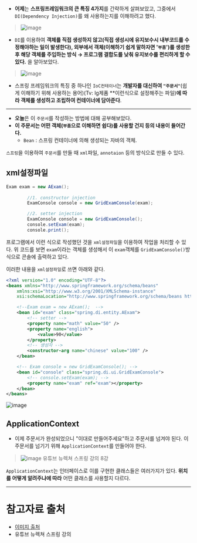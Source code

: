- **어제**는 **스프링프레임워크의 큰 특징 4가지**를 간략하게 살펴보았고, 그중에서 `DI(Dependency Injection)`를 왜 사용하는지를 이해하려고 했다.

> ![image](https://user-images.githubusercontent.com/64109506/103795817-cae9e580-5089-11eb-91c0-cac99bf94b87.png)


- `DI`를 이용하여 **객체를 직접 생성하지 않고(직접 생성시에 유지보수시 내부코드를 수정해야하는 일이 발생한다), 외부에서 객체(이해하기 쉽게 말하자면 '`부품`')를 생성한 후 해당 객체를 주입하는 방식 → 프로그램 결합도를 낮춰 유지보수를 편리하게 할 수 있다.** 을 알아보았다.

> ![image](https://user-images.githubusercontent.com/64109506/103798546-371a1880-508d-11eb-9e75-99b348189fc0.png)

- 스프링 프레임워크의 특징 중 하나인 `IoC컨테이너`는 **개발자를 대신하여 `"주문서"`**(쉽게 이해하기 위해 사용하는 용어)(Tv: lg제품 **이런식으로 설정해주는 파일)**에 따라 객체를 생성하고 조립하여 컨테이너에 담아준다**.

---

- **오늘**은 이 `주문서`를 작성하는 방법에 대해 공부해보았다.
- **이 주문서는 어떤 객체(`부품`으로 이해하면 쉽다)를 사용할 건지 등의 내용이 들어간다.**
    - `Bean` : 스프링 컨테이너에 의해 생성되는 자바의 객체.

`스프링`을 이용하여 `주문서`를 만들 때 `xml`파일, `annotaion` 등의 방식으로 만들 수 있다.

## xml설정파일

```java
Exam exam = new AExam();
		
		//1. constructor injection
		ExamConsole console = new GridExamConsole(exam);

		//2. setter injection
		ExamConsole console = new GridExamConsole();
		console.setExam(exam);
		console.print();
```

프로그램에서 이런 식으로 작성했던 것을 `xml설정파일`을 이용하여 작업을 처리할 수 있다. 위 코드를 보면 `exam`이라는 객체를 생성해서 이 `exam`객체를 `GridExamConsole()`방식으로 콘솔에 출력하고 있다.

이러한 내용을 `xml설정파일`로 쓰면 아래와 같다.

```xml
<?xml version="1.0" encoding="UTF-8"?>
<beans xmlns="http://www.springframework.org/schema/beans"
	xmlns:xsi="http://www.w3.org/2001/XMLSchema-instance"
	xsi:schemaLocation="http://www.springframework.org/schema/beans http://www.springframework.org/schema/beans/spring-beans.xsd">

	<!--Exam exam = new AExam();  -->
	<bean id="exam" class="spring.di.entity.AExam">
		<!-- setter -->
		<property name="math" value="50" />
		<property name="english">
			<value>90</value>
		</property>
		<!-- 생성자 -->
		<constructor-arg name="chinese" value="100" />
	</bean>

	<!-- Exam console = new GridExamConsole(); -->
	<bean id="console" class="spring.di.ui.GridExamConsole">
		<!-- console.setExam(exam); -->
		<property name="exam" ref="exam"></property>
	</bean>
</beans>
```
![image](https://user-images.githubusercontent.com/64109506/103798710-6e88c500-508d-11eb-9b52-c40477c49495.png)
## ApplicationContext

- 이제 주문서가 완성되었으니 "이대로 만들어주세요"하고 주문서를 넘겨야 된다. 이 주문서를 넘기기 위해 `ApplicationContext`를 만들어야 한다.

> ![image](https://user-images.githubusercontent.com/64109506/103798768-83fdef00-508d-11eb-8b06-fcf46545df7f.png)
> 유튜브 뉴렉쳐 스프링 강의 8강

`ApplicationContext`는 인터페이스로 이를 구현한 클래스들은 여러가지가 있다. **위치를 어떻게 알려주냐에 따라** 어떤 클래스를 사용할지 다르다.

---

# 참고자료 출처

- [이미지 출처](https://private.tistory.com/39)
- 유튜브 뉴렉쳐 스프링 강의
